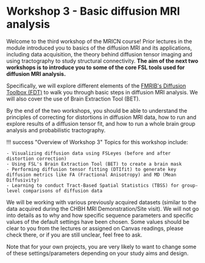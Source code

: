 # Workshop 3 - Basic diffusion MRI analysis

Welcome to the third workshop of the MRICN course! Prior lectures in the module introduced you to basics of the diffusion MRI and its applications, including data acquisition, the theory behind diffusion tensor imaging and using tractography to study structural connectivity. <b>The aim of the next two workshops is to introduce you to some of the core FSL tools used for diffusion MRI analysis.</b> 

Specifically, we will explore different elements of the [FMRIB's Diffusion Toolbox (FDT)](https://fsl.fmrib.ox.ac.uk/fsl/docs/#/diffusion/index) to walk you through basic steps in diffusion MRI analysis. We will also cover the use of Brain Extraction Tool (BET). 

By the end of the two workshops, you should be able to understand the principles of correcting for distortions in diffusion MRI data, how to run and explore results of a diffusion tensor fit, and how to run a whole brain group analysis and probabilistic tractography. 

!!! success "Overview of Workshop 3"
    Topics for this workshop include:

    - Visualizing diffusion data using FSLeyes (before and after distortion correction)
    - Using FSL's Brain Extraction Tool (BET) to create a brain mask
    - Performing diffusion tensor fitting (DTIfit) to generate key diffusion metrics like FA (Fractional Anisotropy) and MD (Mean Diffusivity)
    - Learning to conduct Tract-Based Spatial Statistics (TBSS) for group-level comparisons of diffusion data

We will be working with various previously acquired datasets (similar to the data acquired during the CHBH MRI Demonstration/Site visit). We will not go into details as to why and how specific sequence parameters and specific values of the default settings have been chosen. Some values should be clear to you from the lectures or assigned on Canvas readings, please check there, or if you are still unclear, feel free to ask. 

Note that for your own projects, you are very likely to want to change some of these settings/parameters depending on your study aims and design. 